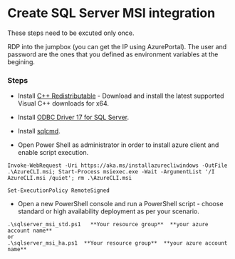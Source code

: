 # Create SQL Server MSI integration

These steps need to be excuted only once.

RDP into the jumpbox (you can get the IP using AzurePortal). The user and password are the ones that you defined as environment variables at the begining.

### Steps

- Install [C++ Redistributable](https://support.microsoft.com/en-us/help/2977003/the-latest-supported-visual-c-download) - Download and install the latest supported Visual C++ downloads for x64.

- Install [ODBC Driver 17 for SQL Server](https://www.microsoft.com/en-us/download/details.aspx?id=56567).

- Install [sqlcmd](https://docs.microsoft.com/en-us/sql/tools/sqlcmd-utility?view=sql-server-ver15#download-the-latest-version-of-sqlcmd-utility).

- Open Power Shell as administrator in order to install azure client and enable script execution.

```
Invoke-WebRequest -Uri https://aka.ms/installazurecliwindows -OutFile .\AzureCLI.msi; Start-Process msiexec.exe -Wait -ArgumentList '/I AzureCLI.msi /quiet'; rm .\AzureCLI.msi

Set-ExecutionPolicy RemoteSigned
```

- Open a new PowerShell console and run a PowerShell script - choose standard or high availability deployment as per your scenario.

```
.\sqlserver_msi_std.ps1   **Your resource group**  **your azure account name**
or
.\sqlserver_msi_ha.ps1  **Your resource group**  **your azure account name**
```
